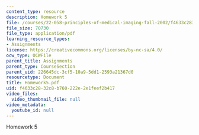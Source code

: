 ```yaml
---
content_type: resource
description: Homework 5
file: /courses/22-058-principles-of-medical-imaging-fall-2002/f4633c2832c8b760222e2e1feef2b417_Homework5.pdf
file_size: 70730
file_type: application/pdf
learning_resource_types:
- Assignments
license: https://creativecommons.org/licenses/by-nc-sa/4.0/
ocw_type: OCWFile
parent_title: Assignments
parent_type: CourseSection
parent_uid: 226645dc-3cf5-10a9-5dd1-2593a21367d0
resourcetype: Document
title: Homework5.pdf
uid: f4633c28-32c8-b760-222e-2e1feef2b417
video_files:
  video_thumbnail_file: null
video_metadata:
  youtube_id: null
---
```

Homework 5